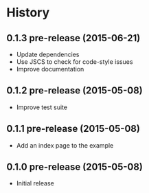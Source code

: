 
# History

## 0.1.3 pre-release (2015-06-21)

  * Update dependencies
  * Use JSCS to check for code-style issues
  * Improve documentation

## 0.1.2 pre-release (2015-05-08)

  * Improve test suite

## 0.1.1 pre-release (2015-05-08)

  * Add an index page to the example

## 0.1.0 pre-release (2015-05-08)

  * Initial release
